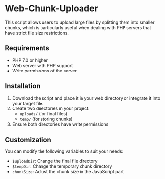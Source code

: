 # Web-Chunk-Uploader

This script allows users to upload large files by splitting them into smaller chunks, which is particularly useful when dealing with PHP servers that have strict file size restrictions.

## Requirements

- PHP 7.0 or higher
- Web server with PHP support
- Write permissions of the server

## Installation

1. Download the script and place it in your web directory or integrate it into your target file.
2. Create two directories in your project:
   - `uploads/` (for final files)
   - `temp/` (for storing chunks)
3. Ensure both directories have write permissions

## Customization

You can modify the following variables to suit your needs:
- `$uploadDir`: Change the final file directory
- `$tempDir`: Change the temporary chunk directory
- `chunkSize`: Adjust the chunk size in the JavaScript part
